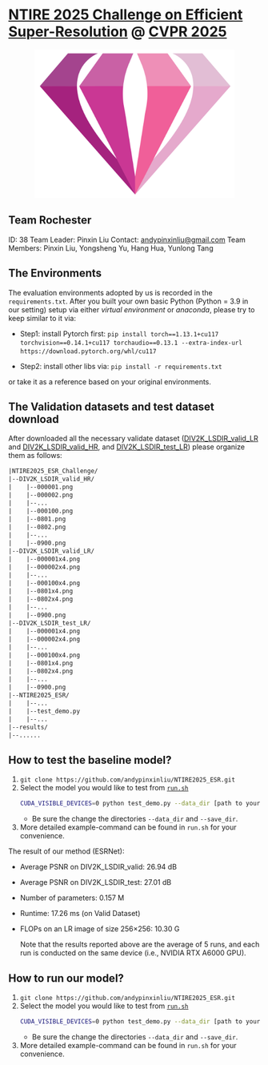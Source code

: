 # [NTIRE 2025 Challenge on Efficient Super-Resolution](https://cvlai.net/ntire/2025/) @ [CVPR 2025](https://cvpr.thecvf.com/)

<div align=center>
<img src="https://github.com/Amazingren/NTIRE2025_ESR/blob/main/figs/logo.png" width="400px"/> 
</div>

## Team Rochester 
ID: 38
Team Leader: Pinxin Liu
Contact: andypinxinliu@gmail.com
Team Members: Pinxin Liu, Yongsheng Yu, Hang Hua, Yunlong Tang



## The Environments

The evaluation environments adopted by us is recorded in the `requirements.txt`. After you built your own basic Python (Python = 3.9 in our setting) setup via either *virtual environment* or *anaconda*, please try to keep similar to it via:

- Step1: install Pytorch first:
`pip install torch==1.13.1+cu117 torchvision==0.14.1+cu117 torchaudio==0.13.1 --extra-index-url https://download.pytorch.org/whl/cu117`

- Step2: install other libs via:
```pip install -r requirements.txt```

or take it as a reference based on your original environments.

## The Validation datasets and test dataset download
After downloaded all the necessary validate dataset ([DIV2K_LSDIR_valid_LR](https://drive.google.com/file/d/1YUDrjUSMhhdx1s-O0I1qPa_HjW-S34Yj/view?usp=sharing) and [DIV2K_LSDIR_valid_HR](https://drive.google.com/file/d/1z1UtfewPatuPVTeAAzeTjhEGk4dg2i8v/view?usp=sharing), and [DIV2K_LSDIR_test_LR](https://drive.google.com/file/d/12MatzcLHUuvQYfYASMBtg39pRuSqNskj/view?usp=sharing))
please organize them as follows:

```
|NTIRE2025_ESR_Challenge/
|--DIV2K_LSDIR_valid_HR/
|    |--000001.png
|    |--000002.png
|    |--...
|    |--000100.png
|    |--0801.png
|    |--0802.png
|    |--...
|    |--0900.png
|--DIV2K_LSDIR_valid_LR/
|    |--000001x4.png
|    |--000002x4.png
|    |--...
|    |--000100x4.png
|    |--0801x4.png
|    |--0802x4.png
|    |--...
|    |--0900.png
|--DIV2K_LSDIR_test_LR/
|    |--000001x4.png
|    |--000002x4.png
|    |--...
|    |--000100x4.png
|    |--0801x4.png
|    |--0802x4.png
|    |--...
|    |--0900.png
|--NTIRE2025_ESR/
|    |--...
|    |--test_demo.py
|    |--...
|--results/
|--......
```

## How to test the baseline model?

1. `git clone https://github.com/andypinxinliu/NTIRE2025_ESR.git`
2. Select the model you would like to test from [`run.sh`](./run.sh)
    ```bash
    CUDA_VISIBLE_DEVICES=0 python test_demo.py --data_dir [path to your data dir] --save_dir [path to your save dir] --model_id 38
    ```
    - Be sure the change the directories `--data_dir` and `--save_dir`.
3. More detailed example-command can be found in `run.sh` for your convenience.

The result of our method (ESRNet):
- Average PSNR on DIV2K_LSDIR_valid: 26.94 dB
- Average PSNR on DIV2K_LSDIR_test: 27.01 dB
- Number of parameters: 0.157 M
- Runtime: 17.26  ms (on Valid Dataset)
- FLOPs on an LR image of size 256×256: 10.30 G

    Note that the results reported above are the average of 5 runs, and each run is conducted on the same device (i.e., NVIDIA RTX A6000 GPU).

## How to run our model?

1. `git clone https://github.com/andypinxinliu/NTIRE2025_ESR.git`
2. Select the model you would like to test from [`run.sh`](./run.sh)
    ```bash
    CUDA_VISIBLE_DEVICES=0 python test_demo.py --data_dir [path to your data dir] --save_dir [path to your save dir] --model_id 38
    ```
    - Be sure the change the directories `--data_dir` and `--save_dir`.
3. More detailed example-command can be found in `run.sh` for your convenience.